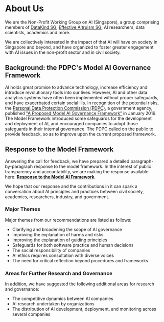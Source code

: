 # About Us

We are the Non-Profit Working Group on AI (Singapore), a group comprising members of [DataKind SG](https://www.datakind.org/chapters/datakind-sg), [Effective Altruism SG](http://effectivealtruism.sg), AI researchers, data scientists, academics and more.

We are collectively interested in the impact of that AI will have on society in Singapore and beyond, and have organized to foster greater engagement with AI issues in the non-profit sector and in civil society.

## Background: the PDPC's Model AI Governance Framework

AI holds great promise to advance technology, increase efficiency and introduce revolutionary tools into our lives. However, AI and other data analytics systems have often been implemented without proper safeguards, and have exacerbated certain social ills. In recognition of the potential risks, the [Personal Data Protection Commission (PDPC)](https://www.pdpc.gov.sg), a government agency, published ["A Proposed Model AI Governance Framework"](https://www.pdpc.gov.sg/-/media/Files/PDPC/PDF-Files/Resource-for-Organisation/AI/A-Proposed-Model-AI-Governance-Framework-January-2019.pdf) in January 2019. The Model Framework introduced some safeguards for the development and deployment of AI, and encouraged companies to adopt those safeguards in their internal governance. The PDPC called on the public to provide feedback, so as to improve upon the current proposed framework.

## Response to the Model Framework

Answering the call for feedback, we have prepared a detailed paragraph-by-paragraph response to the model framework. In the interest of public transparency and accountability, we are making the response available here: [**Response to the Model AI Framework**](npwg_response_to_model_ai_framework.pdf).

We hope that our response and the contributions in it can spark a conversation about AI principles and practices between civil society, academics, researchers, industry, and government.

### Major Themes

Major themes from our recommendations are listed as follows:

- Clarifying and broadening the scope of AI governance
- Improving the explanation of harms and risks
- Improving the explanation of guiding principles
- Safeguards for both software practice and human decisions
- The social responsibility of companies
- AI ethics requires consultation with diverse voices
- The need for critical reflection beyond procedures and frameworks

### Areas for Further Research and Governance

In addition, we have suggested the following additional areas for research and governance:

- The competitive dynamics between AI companies
- AI research undertaken by organizations
- The distribution of AI development, deployment, and monitoring across several companies
